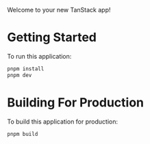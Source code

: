 Welcome to your new TanStack app! 

# Getting Started

To run this application:

```bash
pnpm install
pnpm dev
```

# Building For Production

To build this application for production:

```bash
pnpm build
```

